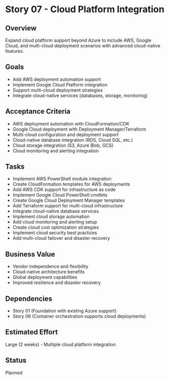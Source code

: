 # Story 07 - Cloud Platform Integration

## Overview
Expand cloud platform support beyond Azure to include AWS, Google Cloud, and multi-cloud deployment scenarios with advanced cloud-native features.

## Goals
- Add AWS deployment automation support
- Implement Google Cloud Platform integration
- Support multi-cloud deployment strategies
- Integrate cloud-native services (databases, storage, monitoring)

## Acceptance Criteria
- AWS deployment automation with CloudFormation/CDK
- Google Cloud deployment with Deployment Manager/Terraform
- Multi-cloud configuration and deployment support
- Cloud-native database integration (RDS, Cloud SQL, etc.)
- Cloud storage integration (S3, Azure Blob, GCS)
- Cloud monitoring and alerting integration

## Tasks
- Implement AWS PowerShell module integration
- Create CloudFormation templates for AWS deployments
- Add AWS CDK support for infrastructure as code
- Implement Google Cloud PowerShell cmdlets
- Create Google Cloud Deployment Manager templates
- Add Terraform support for multi-cloud infrastructure
- Integrate cloud-native database services
- Implement cloud storage automation
- Add cloud monitoring and alerting setup
- Create cloud cost optimization strategies
- Implement cloud security best practices
- Add multi-cloud failover and disaster recovery

## Business Value
- Vendor independence and flexibility
- Cloud-native architecture benefits
- Global deployment capabilities
- Improved resilience and disaster recovery

## Dependencies
- Story 01 (Foundation with existing Azure support)
- Story 06 (Container orchestration supports cloud deployments)

## Estimated Effort
Large (2 weeks) - Multiple cloud platform integration

## Status
Planned
